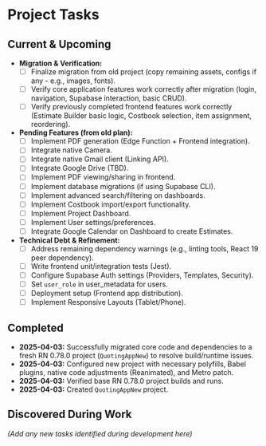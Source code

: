 # Project Tasks

## Current & Upcoming
- **Migration & Verification:**
  - [ ] Finalize migration from old project (copy remaining assets, configs if any - e.g., images, fonts).
  - [ ] Verify core application features work correctly after migration (login, navigation, Supabase interaction, basic CRUD).
  - [ ] Verify previously completed frontend features work correctly (Estimate Builder basic logic, Costbook selection, item assignment, reordering).
- **Pending Features (from old plan):**
  - [ ] Implement PDF generation (Edge Function + Frontend integration).
  - [ ] Integrate native Camera.
  - [ ] Integrate native Gmail client (Linking API).
  - [ ] Integrate Google Drive (TBD).
  - [ ] Implement PDF viewing/sharing in frontend.
  - [ ] Implement database migrations (if using Supabase CLI).
  - [ ] Implement advanced search/filtering on dashboards.
  - [ ] Implement Costbook import/export functionality.
  - [ ] Implement Project Dashboard.
  - [ ] Implement User settings/preferences.
  - [ ] Integrate Google Calendar on Dashboard to create Estimates.
- **Technical Debt & Refinement:**
  - [ ] Address remaining dependency warnings (e.g., linting tools, React 19 peer dependency).
  - [ ] Write frontend unit/integration tests (Jest).
  - [ ] Configure Supabase Auth settings (Providers, Templates, Security).
  - [ ] Set `user_role` in user_metadata for users.
  - [ ] Deployment setup (Frontend app distribution).
  - [ ] Implement Responsive Layouts (Tablet/Phone).

## Completed
- **2025-04-03:** Successfully migrated core code and dependencies to a fresh RN 0.78.0 project (`QuotingAppNew`) to resolve build/runtime issues.
- **2025-04-03:** Configured new project with necessary polyfills, Babel plugins, native code adjustments (Reanimated), and Metro patch.
- **2025-04-03:** Verified base RN 0.78.0 project builds and runs.
- **2025-04-03:** Created `QuotingAppNew` project.

## Discovered During Work
*(Add any new tasks identified during development here)*
